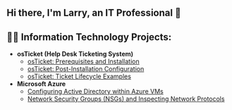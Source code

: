 ## Hi there, I'm Larry, an IT Professional 👋


<h2>👨‍💻 Information Technology Projects:</h2>

- <b>osTicket (Help Desk Ticketing System)</b>
  - [osTicket: Prerequisites and Installation](https://github.com/LHarvin23/osticket-prereqs)
  - [osTicket: Post-Installation Configuration](https://github.com/LHarvin23/post-install-config)
  - [osTicket: Ticket Lifecycle Examples](https://github.com/LHarvin23/ticket-lifecycle)
- <b>Microsoft Azure</b>
  - [Configuring Active Directory within Azure VMs](https://github.com/LHarvin23/configure-ad)
  - [Network Security Groups (NSGs) and Inspecting Network Protocols](https://github.com/LHarvin23/azure-network-protocols)

